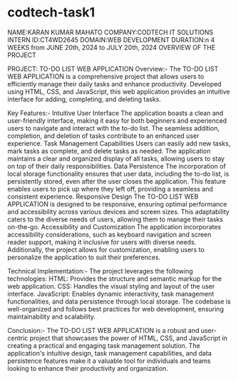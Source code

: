 # codtech-task1
NAME:KARAN KUMAR MAHATO
COMPANY:CODTECH IT SOLUTIONS
INTERN ID:CT4WD2645
DOMAIN:WEB DEVELOPMENT
DURATION:n 4 WEEKS from JUNE 20th, 2024 to JULY 20th, 2024
OVERVIEW OF THE PROJECT

PROJECT: TO-DO LIST WEB APPLICATION
Overview:-
The TO-DO LIST WEB APPLICATION is a comprehensive project that allows users to efficiently manage their daily tasks and enhance productivity. Developed using HTML, CSS, and JavaScript, this web application provides an intuitive interface for adding, completing, and deleting tasks.


Key Features:-
Intuitive User Interface
The application boasts a clean and user-friendly interface, making it easy for both beginners and experienced users to navigate and interact with the to-do list. The seamless addition, completion, and deletion of tasks contribute to an enhanced user experience.
Task Management Capabilities
Users can easily add new tasks, mark tasks as complete, and delete tasks as needed. The application maintains a clear and organized display of all tasks, allowing users to stay on top of their daily responsibilities.
Data Persistence
The incorporation of local storage functionality ensures that user data, including the to-do list, is persistently stored, even after the user closes the application. This feature enables users to pick up where they left off, providing a seamless and consistent experience.
Responsive Design
The TO-DO LIST WEB APPLICATION is designed to be responsive, ensuring optimal performance and accessibility across various devices and screen sizes. This adaptability caters to the diverse needs of users, allowing them to manage their tasks on-the-go.
Accessibility and Customization
The application incorporates accessibility considerations, such as keyboard navigation and screen reader support, making it inclusive for users with diverse needs. Additionally, the project allows for customization, enabling users to personalize the application to suit their preferences.


Technical Implementation:-
The project leverages the following technologies:
HTML: Provides the structure and semantic markup for the web application.
CSS: Handles the visual styling and layout of the user interface.
JavaScript: Enables dynamic interactivity, task management functionalities, and data persistence through local storage.
The codebase is well-organized and follows best practices for web development, ensuring maintainability and scalability.


Conclusion:-
The TO-DO LIST WEB APPLICATION is a robust and user-centric project that showcases the power of HTML, CSS, and JavaScript in creating a practical and engaging task management solution. The application's intuitive design, task management capabilities, and data persistence features make it a valuable tool for individuals and teams looking to enhance their productivity and organization.

